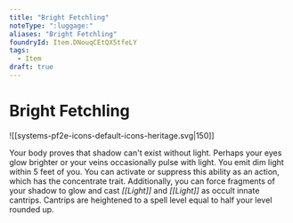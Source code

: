 ```yaml
---
title: "Bright Fetchling"
noteType: ":luggage:"
aliases: "Bright Fetchling"
foundryId: Item.DNouqCEtQX5tfeLY
tags:
  - Item
draft: true
---
```


# Bright Fetchling
![[systems-pf2e-icons-default-icons-heritage.svg|150]]

Your body proves that shadow can't exist without light. Perhaps your eyes glow brighter or your veins occasionally pulse with light. You emit dim light within 5 feet of you. You can activate or suppress this ability as an action, which has the concentrate trait. Additionally, you can force fragments of your shadow to glow and cast _[[Light]]_ and _[[Light]]_ as occult innate cantrips. Cantrips are heightened to a spell level equal to half your level rounded up.

